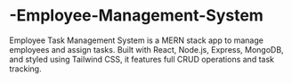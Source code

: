 # -Employee-Management-System
Employee Task Management System is a MERN stack app to manage employees and assign tasks. Built with React, Node.js, Express, MongoDB, and styled using Tailwind CSS, it features full CRUD operations and task tracking.
